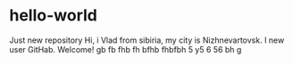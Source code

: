 # hello-world
Just new repository
Hi, i Vlad from sibiria, my city is Nizhnevartovsk. I new user GitHab. Welcome!
gb fb fhb fh bfhb fhbfbh 5 y5 6 56 bh g
